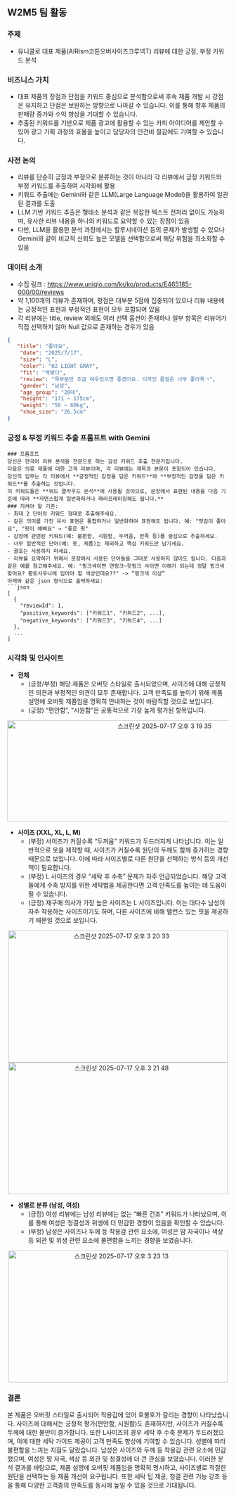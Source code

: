 ## W2M5 팀 활동

### 주제
- 유니클로 대표 제품(AIRism코튼오버사이즈크루넥T) 리뷰에 대한 긍정, 부정 키워드 분석

### 비즈니스 가치
- 대표 제품의 장점과 단점을 키워드 중심으로 분석함으로써 후속 제품 개발 시 강점은 유지하고 단점은 보완하는 방향으로 나아갈 수 있습니다. 이를 통해 향후 제품의 판매량 증가와 수익 향상을 기대할 수 있습니다.
- 추출된 키워드를 기반으로 제품 광고에 활용할 수 있는 카피 아이디어를 제안할 수 있어 광고 기획 과정의 효율을 높이고 담당자의 인건비 절감에도 기여할 수 있습니다.

### 사전 논의
- 리뷰를 단순히 긍정과 부정으로 분류하는 것이 아니라 각 리뷰에서 긍정 키워드와 부정 키워드를 추출하여 시각화에 활용
- 키워드 추출에는 Gemini와 같은 LLM(Large Language Model)을 활용하여 일관된 결과를 도출
- LLM 기반 키워드 추출은 형태소 분석과 같은 복잡한 텍스트 전처리 없이도 가능하며, 유사한 리뷰 내용을 하나의 키워드로 요약할 수 있는 장점이 있음
- 다만, LLM을 활용한 분석 과정에서는 할루시네이션 등의 문제가 발생할 수 있으나 Gemini와 같이 비교적 신뢰도 높은 모델을 선택함으로써 해당 위험을 최소화할 수 있음

### 데이터 소개
- 수집 링크 : https://www.uniqlo.com/kr/ko/products/E465185-000/00/reviews
- 약 1,100개의 리뷰가 존재하며, 평점은 대부분 5점에 집중되어 있으나 리뷰 내용에는 긍정적인 표현과 부정적인 표현이 모두 포함되어 있음
- 각 리뷰에는 title, review 외에도 여러 선택 옵션이 존재하나 일부 항목은 리뷰어가 직접 선택하지 않아 Null 값으로 존재하는 경우가 있음
``` json
{
   "title": "좋아요",
    "date": "2025/7/17",
    "size": "L",
    "color": "02 LIGHT GRAY",
    "fit": "딱맞다",
    "review": "목부분만 조금 여우있으면 좋겠어요. 디자인 품질은 너무 좋아욕ㄱ",
    "gender": "남성",
    "age_group": "20대",
    "height": "171 ~ 175cm",
    "weight": "56 ~ 60kg",
    "shoe_size": "26.5cm"
}
```

### 긍정 & 부정 키워드 추출 프롬프트 with Gemini
``` text
### 프롬프트
당신은 한국어 리뷰 분석을 전문으로 하는 감성 키워드 추출 전문가입니다.  
다음은 의류 제품에 대한 고객 리뷰이며, 각 리뷰에는 제목과 본문이 포함되어 있습니다.
당신의 임무는 각 리뷰에서 **긍정적인 감정을 담은 키워드**와 **부정적인 감정을 담은 키워드**를 추출하는 것입니다.  
이 키워드들은 **워드 클라우드 분석**에 사용될 것이므로, 문장에서 표현된 내용을 다음 기준에 따라 **자연스럽게 일반화하거나 패러프레이징해도 됩니다.**
### 지켜야 할 기준:
- 최대 2 단어의 키워드 형태로 추출해주세요.  
- 같은 의미를 가진 유사 표현은 통합하거나 일반화하여 표현해도 됩니다. 예: "핏감이 좋아요", "핏이 예뻐요" → "좋은 핏"  
- 감정에 관련된 키워드(예: 불편함, 시원함, 두꺼움, 만족 등)를 중심으로 추출하세요.  
- 너무 일반적인 단어(예: 옷, 제품)는 제외하고 핵심 키워드만 남기세요.
- 괄호는 사용하지 마세요. 
- 리뷰를 요약하기 위해서 문장에서 사용된 단어들을 그대로 사용하지 않아도 됩니다. 다음과 같은 예를 참고해주세요. 예: "핑크색이면 연핑크~핫핑크 사이면 이해가 되는데 정말 핑크색 맞어요? 황토사우나에 입어야 할 색상인데요??" -> “핑크색 이상”
아래와 같은 json 형식으로 출력하세요:
```json
[
  {
    "reviewId": 1,
    "positive_keywords": ["키워드1", "키워드2", ...],
    "negative_keywords": ["키워드3", "키워드4", ...]
  },
  ...
]
```

### 시각화 및 인사이트
- **전체**
  - (긍정/부정) 해당 제품은 오버핏 스타일로 출시되었으며, 사이즈에 대해 긍정적인 의견과 부정적인 의견이 모두 존재합니다. 고객 만족도를 높이기 위해 제품 설명에 오버핏 제품임을 명확히 안내하는 것이 바람직할 것으로 보입니다.
  - (긍정) “편안함”, “시원함”은 공통적으로 가장 높게 평가된 항목입니다.
<p align="center"><img width="700" height="230" alt="스크린샷 2025-07-17 오후 3 19 35" src="https://github.com/user-attachments/assets/5cdd011b-a6e5-4238-b065-dd1a8ae0104b" /></p>

- **사이즈 (XXL, XL, L, M)**
  - (부정) 사이즈가 커질수록 “두꺼움” 키워드가 두드러지게 나타납니다. 이는 일반적으로 옷을 제작할 때, 사이즈가 커질수록 원단의 두께도 함께 증가하는 경향 때문으로 보입니다. 이에 따라 사이즈별로 다른 원단을 선택하는 방식 등의 개선책이 필요합니다.
  - (부정) L 사이즈의 경우 “세탁 후 수축” 문제가 자주 언급되었습니다. 해당 고객들에게 수축 방지를 위한 세탁법을 제공한다면 고객 만족도를 높이는 데 도움이 될 수 있습니다.
  - (긍정) 재구매 의사가 가장 높은 사이즈는 L 사이즈입니다. 이는 대다수 남성이 자주 착용하는 사이즈이기도 하며, 다른 사이즈에 비해 밸런스 있는 핏을 제공하기 때문일 것으로 보입니다.
<p align="center"><img width="500" height="300" alt="스크린샷 2025-07-17 오후 3 20 33" src="https://github.com/user-attachments/assets/014a0b7e-ea7c-4846-be80-5d10889afbbd" />
<img width="500" height="300" alt="스크린샷 2025-07-17 오후 3 21 48" src="https://github.com/user-attachments/assets/888a25af-32df-4468-92d8-a8ca994b66c3" /></p>

- **성별로 분류 (남성, 여성)**
  - (긍정) 여성 리뷰에는 남성 리뷰에는 없는 “빠른 건조” 키워드가 나타났으며, 이를 통해 여성은 청결성과 위생에 더 민감한 경향이 있음을 확인할 수 있습니다.
  - (부정) 남성은 사이즈나 두께 등 착용감 관련 요소에, 여성은 땀 자국이나 색상 등 외관 및 위생 관련 요소에 불편함을 느끼는 경향을 보였습니다.
<p align="center"><img width="500" height="300" alt="스크린샷 2025-07-17 오후 3 23 13" src="https://github.com/user-attachments/assets/9ecd0d69-4db2-4297-9888-400eb598d1e4" /></p>

### 결론
본 제품은 오버핏 스타일로 출시되어 착용감에 있어 호불호가 갈리는 경향이 나타났습니다. 사이즈에 대해서는 긍정적 평가(편안함, 시원함)도 존재하지만, 사이즈가 커질수록 두께에 대한 불만이 증가합니다. 또한 L사이즈의 경우 세탁 후 수축 문제가 두드러졌으며, 이에 대한 세탁 가이드 제공이 고객 만족도 향상에 기여할 수 있습니다.
성별에 따라 불편함을 느끼는 지점도 달랐습니다. 남성은 사이즈와 두께 등 착용감 관련 요소에 민감했으며, 여성은 땀 자국, 색상 등 외관 및 청결성에 더 큰 관심을 보였습니다.
이러한 분석 결과를 바탕으로, 제품 설명에 오버핏 제품임을 명확히 명시하고, 사이즈별로 적절한 원단을 선택하는 등 제품 개선이 요구됩니다. 또한 세탁 팁 제공, 청결 관련 기능 강조 등을 통해 다양한 고객층의 만족도를 동시에 높일 수 있을 것으로 기대됩니다.
